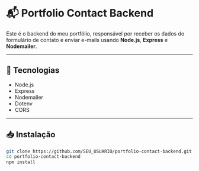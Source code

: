# 📬 Portfolio Contact Backend

Este é o backend do meu portfólio, responsável por receber os dados do formulário de contato e enviar e-mails usando **Node.js**, **Express** e **Nodemailer**.

---

## 🚀 Tecnologias

- Node.js
- Express
- Nodemailer
- Dotenv
- CORS

---

## 📥 Instalação

```bash
git clone https://github.com/SEU_USUARIO/portfolio-contact-backend.git
cd portfolio-contact-backend
npm install
